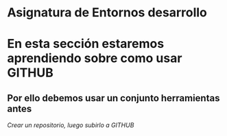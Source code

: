 # Asignatura de Entornos desarrollo

# En esta sección estaremos aprendiendo sobre como usar GITHUB
## Por ello debemos usar un conjunto herramientas antes
*Crear un repositorio, luego subirlo a GITHUB*
